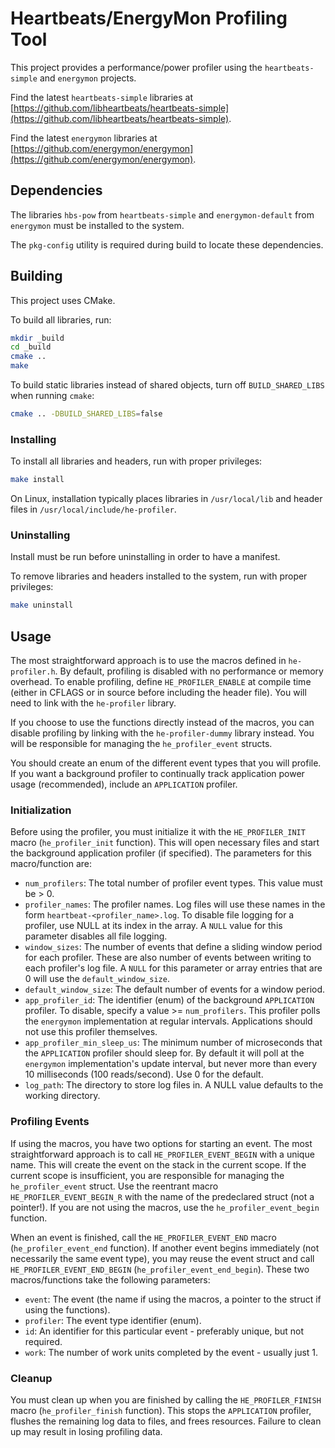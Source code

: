 # Heartbeats/EnergyMon Profiling Tool

This project provides a performance/power profiler using the
`heartbeats-simple` and `energymon` projects.

Find the latest `heartbeats-simple` libraries at
[https://github.com/libheartbeats/heartbeats-simple](https://github.com/libheartbeats/heartbeats-simple).

Find the latest `energymon` libraries at
[https://github.com/energymon/energymon](https://github.com/energymon/energymon).

## Dependencies

The libraries `hbs-pow` from `heartbeats-simple` and `energymon-default` from
`energymon` must be installed to the system.

The `pkg-config` utility is required during build to locate these dependencies.

## Building

This project uses CMake.

To build all libraries, run:

``` sh
mkdir _build
cd _build
cmake ..
make
```

To build static libraries instead of shared objects, turn off `BUILD_SHARED_LIBS` when running `cmake`:

``` sh
cmake .. -DBUILD_SHARED_LIBS=false
```

### Installing

To install all libraries and headers, run with proper privileges:

``` sh
make install
```

On Linux, installation typically places libraries in `/usr/local/lib` and
header files in `/usr/local/include/he-profiler`.

### Uninstalling

Install must be run before uninstalling in order to have a manifest.

To remove libraries and headers installed to the system, run with proper
privileges:

``` sh
make uninstall
```
## Usage

The most straightforward approach is to use the macros defined in `he-profiler.h`.
By default, profiling is disabled with no performance or memory overhead.
To enable profiling, define `HE_PROFILER_ENABLE` at compile time (either in CFLAGS or in source before including the header file).
You will need to link with the `he-profiler` library.

If you choose to use the functions directly instead of the macros, you can disable profiling by linking with the `he-profiler-dummy` library instead.
You will be responsible for managing the `he_profiler_event` structs.

You should create an enum of the different event types that you will profile.
If you want a background profiler to continually track application power usage (recommended), include an `APPLICATION` profiler.

### Initialization

Before using the profiler, you must initialize it with the `HE_PROFILER_INIT` macro (`he_profiler_init` function).
This will open necessary files and start the background application profiler (if specified).
The parameters for this macro/function are:

* `num_profilers`: The total number of profiler event types.
 This value must be > 0.
* `profiler_names`: The profiler names.
 Log files will use these names in the form `heartbeat-<profiler_name>.log`.
 To disable file logging for a profiler, use NULL at its index in the array.
 A `NULL` value for this parameter disables all file logging.
* `window_sizes`: The number of events that define a sliding window period for each profiler.
 These are also number of events between writing to each profiler's log file.
 A `NULL` for this parameter or array entries that are 0 will use the `default_window_size`.
* `default_window_size`: The default number of events for a window period.
* `app_profiler_id`: The identifier (enum) of the background `APPLICATION` profiler.
 To disable, specify a value >= `num_profilers`.
 This profiler polls the `energymon` implementation at regular intervals.
 Applications should not use this profiler themselves.
* `app_profiler_min_sleep_us`: The minimum number of microseconds that the `APPLICATION` profiler should sleep for.
 By default it will poll at the `energymon` implementation's update interval, but never more than every 10 milliseconds (100 reads/second).
 Use 0 for the default.
* `log_path`: The directory to store log files in.
 A NULL value defaults to the working directory.

### Profiling Events

If using the macros, you have two options for starting an event.
The most straightforward approach is to call `HE_PROFILER_EVENT_BEGIN` with a unique name.
This will create the event on the stack in the current scope.
If the current scope is insufficient, you are responsible for managing the `he_profiler_event` struct.
Use the reentrant macro `HE_PROFILER_EVENT_BEGIN_R` with the name of the predeclared struct (not a pointer!).
If you are not using the macros, use the `he_profiler_event_begin` function.

When an event is finished, call the `HE_PROFILER_EVENT_END` macro (`he_profiler_event_end` function).
If another event begins immediately (not necessarily the same event type), you may reuse the event struct and call `HE_PROFILER_EVENT_END_BEGIN` (`he_profiler_event_end_begin`).
These two macros/functions take the following parameters:

* `event`: The event (the name if using the macros, a pointer to the struct if using the functions).
* `profiler`: The event type identifier (enum).
* `id`: An identifier for this particular event - preferably unique, but not required.
* `work`: The number of work units completed by the event - usually just 1.

### Cleanup

You must clean up when you are finished by calling the `HE_PROFILER_FINISH` macro (`he_profiler_finish` function).
This stops the `APPLICATION` profiler, flushes the remaining log data to files, and frees resources.
Failure to clean up may result in losing profiling data.
